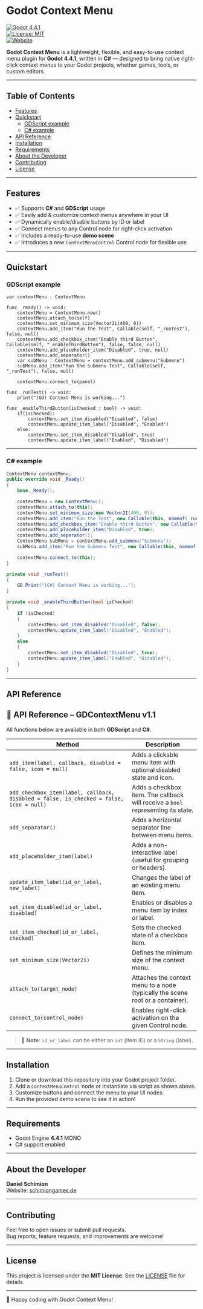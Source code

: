 # Godot Context Menu

[![Godot 4.4.1](https://img.shields.io/badge/Godot-4.4.1-blue)](https://godotengine.org)  
[![License: MIT](https://img.shields.io/badge/License-MIT-green)](LICENSE)  
[![Website](https://img.shields.io/badge/website-schimiongames.de-orange)](https://schimiongames.de)  

**Godot Context Menu** is a lightweight, flexible, and easy-to-use context menu plugin for **Godot 4.4.1**, written in **C#** — designed to bring native right-click context menus to your Godot projects, whether games, tools, or custom editors.

---

## Table of Contents

- [Features](#features)  
- [Quickstart](#quickstart)  
  - [GDScript example](#gdscript-example)  
  - [C# example](#c-example)  
- [API Reference](#api-reference)  
- [Installation](#installation)  
- [Requirements](#requirements)  
- [About the Developer](#about-the-developer)  
- [Contributing](#contributing)  
- [License](#license)  

---

## Features

- ✅ Supports **C#** and **GDScript** usage  
- ✅ Easily add & customize context menus anywhere in your UI  
- ✅ Dynamically enable/disable buttons by ID or label  
- ✅ Connect menus to any Control node for right-click activation  
- ✅ Includes a ready-to-use **demo scene**  
- ✅ Introduces a new `ContextMenuControl` Control node for flexible use  

---

## Quickstart

### GDScript example

```gdscript
var contextMenu : ContextMenu

func _ready() -> void:
	contextMenu = ContextMenu.new()
	contextMenu.attach_to(self)
	contextMenu.set_minimum_size(Vector2i(400, 0))
	contextMenu.add_item("Run the Test", Callable(self, "_runTest"), false, null)
	contextMenu.add_checkbox_item("Enable third Button", Callable(self, "_enableThirdButton"), false, false, null)
	contextMenu.add_placeholder_item("Disabled", true, null)
	contextMenu.add_seperator()
	var subMenu : ContextMenu = contextMenu.add_submenu("Submenu")
	subMenu.add_item("Run the Submenu Test", Callable(self, "_runTest"), false, null)
	
	contextMenu.connect_to(panel)
	
func _runTest() -> void:
	print("(GD) Context Menu is working...")
	
func _enableThirdButton(isChecked : bool) -> void:
	if(isChecked):
		contextMenu.set_item_disabled("Disabled", false)
		contextMenu.update_item_label("Disabled", "Enabled")
	else:
		contextMenu.set_item_disabled("Disabled", true)
		contextMenu.update_item_label("Enabled", "Disabled")
```

---

### C# example

```csharp
ContextMenu contextMenu;
public override void _Ready()
{
    base._Ready();

    contextMenu = new ContextMenu();
    contextMenu.attach_to(this);
    contextMenu.set_minimum_size(new Vector2I(400, 0));
    contextMenu.add_item("Run the Test", new Callable(this, nameof(_runTest)), false);
    contextMenu.add_checkbox_item("Enable third Button", new Callable(this, nameof(_enableThirdButton)), false);
    contextMenu.add_placeholder_item("Disabled", true);
    contextMenu.add_seperator();
    ContextMenu subMenu = contextMenu.add_submenu("Submenu");
    subMenu.add_item("Run the Submenu Test", new Callable(this, nameof(_runTest)), false);

    contextMenu.connect_to(this);
}

private void _runTest()
{
    GD.Print("(C#) Context Menu is working...");
}

private void _enableThirdButton(bool isChecked)
{
    if (isChecked)
    {
        contextMenu.set_item_disabled("Disabled", false);
        contextMenu.update_item_label("Disabled", "Enabled");
    }
    else
    {
        contextMenu.set_item_disabled("Disabled", true);
        contextMenu.update_item_label("Enabled", "Disabled");
    }
}
```

---

## API Reference

## 📘 API Reference – GDContextMenu v1.1

All functions below are available in both **GDScript** and **C#**.

| Method | Description |
|--------|-------------|
| `add_item(label, callback, disabled = false, icon = null)` | Adds a clickable menu item with optional disabled state and icon. |
| `add_checkbox_item(label, callback, disabled = false, is_checked = false, icon = null)` | Adds a checkbox item. The callback will receive a `bool` representing its state. |
| `add_separator()` | Adds a horizontal separator line between menu items. |
| `add_placeholder_item(label)` | Adds a non-interactive label (useful for grouping or headers). |
| `update_item_label(id_or_label, new_label)` | Changes the label of an existing menu item. |
| `set_item_disabled(id_or_label, disabled)` | Enables or disables a menu item by index or label. |
| `set_item_checked(id_or_label, checked)` | Sets the checked state of a checkbox item. |
| `set_minimum_size(Vector2i)` | Defines the minimum size of the context menu. |
| `attach_to(target_node)` | Attaches the context menu to a node (typically the scene root or a container). |
| `connect_to(control_node)` | Enables right-click activation on the given Control node. |

> 🧠 **Note**: `id_or_label` can be either an `int` (item ID) or a `String` (label).

---

## Installation

1. Clone or download this repository into your Godot project folder.  
2. Add a `ContextMenuControl` node or instantiate via script as shown above.  
4. Customize buttons and connect the menu to your UI nodes.  
5. Run the provided demo scene to see it in action!

---

## Requirements

- Godot Engine **4.4.1** MONO
- C# support enabled

---

## About the Developer

**Daniel Schimion**  
Website: [schimiongames.de](https://schimiongames.de)

---

## Contributing

Feel free to open issues or submit pull requests.  
Bug reports, feature requests, and improvements are welcome!

---

## License

This project is licensed under the **MIT License**. See the [LICENSE](LICENSE) file for details.

---

🚀 Happy coding with Godot Context Menu!
